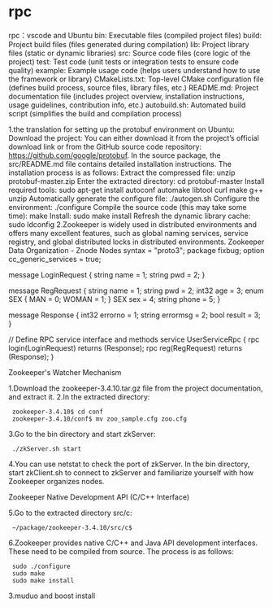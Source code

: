 # rpc
rpc：vscode and Ubuntu
bin: Executable files (compiled project files)
build: Project build files (files generated during compilation)
lib: Project library files (static or dynamic libraries)
src: Source code files (core logic of the project)
test: Test code (unit tests or integration tests to ensure code quality)
example: Example usage code (helps users understand how to use the framework or library)
CMakeLists.txt: Top-level CMake configuration file (defines build process, source files, library files, etc.)
README.md: Project documentation file (includes project overview, installation instructions, usage guidelines, contribution info, etc.)
autobuild.sh: Automated build script (simplifies the build and compilation process)

1.the translation for setting up the protobuf environment on Ubuntu:
  Download the project: You can either download it from the project’s official download link or from the GitHub source code repository: https://github.com/google/protobuf.
  In the source package, the src/README.md file contains detailed installation instructions. The installation process is as follows:
  Extract the compressed file:
  unzip protobuf-master.zip
  Enter the extracted directory:
  cd protobuf-master
  Install required tools:
  sudo apt-get install autoconf automake libtool curl make g++ unzip
  Automatically generate the configure file:
  ./autogen.sh
  Configure the environment:
  ./configure
  Compile the source code (this may take some time):
  make
  Install:
  sudo make install
  Refresh the dynamic library cache:
  sudo ldconfig
2.Zookeeper is widely used in distributed environments and offers many excellent features, such as global naming services, service registry, and global distributed locks in distributed environments.
  Zookeeper Data Organization - Znode Nodes
  syntax = "proto3";
  package fixbug;
  option cc_generic_services = true;
  
  message LoginRequest {
    string name = 1;
    string pwd = 2;
  }
  
  message RegRequest {
    string name = 1;
    string pwd = 2;
    int32 age = 3;
    enum SEX {
      MAN = 0;
      WOMAN = 1;
    }
    SEX sex = 4;
    string phone = 5;
  }
  
  message Response {
    int32 errorno = 1;
    string errormsg = 2;
    bool result = 3;
  }
  
  // Define RPC service interface and methods
  service UserServiceRpc {
    rpc login(LoginRequest) returns (Response);
    rpc reg(RegRequest) returns (Response);
  }

  Zookeeper's Watcher Mechanism
  
  1.Download the zookeeper-3.4.10.tar.gz file from the project documentation, and extract it.
  2.In the extracted directory:
  
     zookeeper-3.4.10$ cd conf
     zookeeper-3.4.10/conf$ mv zoo_sample.cfg zoo.cfg
  
  
  3.Go to the bin directory and start zkServer:
  
     ./zkServer.sh start
  
  
  4.You can use netstat to check the port of zkServer. In the bin directory, start zkClient.sh to connect to zkServer and familiarize yourself with how Zookeeper organizes nodes.
  
  Zookeeper Native Development API (C/C++ Interface)
  
  5.Go to the extracted directory src/c:
  
     ~/package/zookeeper-3.4.10/src/c$
  
  6.Zookeeper provides native C/C++ and Java API development interfaces. These need to be compiled from source. The process is as follows:
  
     sudo ./configure
     sudo make
     sudo make install
3.muduo and boost install
